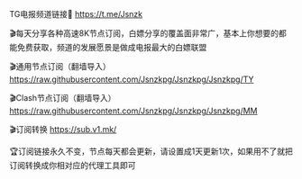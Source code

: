 TG电报频道链接🔗 https://t.me/Jsnzk

🎬每天分享各种高速8K节点订阅，白嫖分享的覆盖面非常广，基本上你想要的都能免费获取，频道的发展愿景是做成电报最大的白嫖联盟


🎬通用节点订阅（翻墙导入）
https://raw.githubusercontent.com/Jsnzkpg/Jsnzkpg/Jsnzkpg/TY

🎬Clash节点订阅（翻墙导入）
https://raw.githubusercontent.com/Jsnzkpg/Jsnzkpg/Jsnzkpg/MM

🎬订阅转换
https://sub.v1.mk/

🏆订阅链接永久不变，节点每天都会更新，请设置成1天更新1次，如果用不了就把订阅转换成你相对应的代理工具即可

